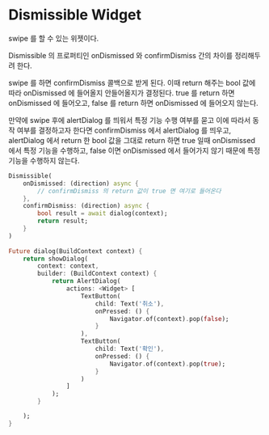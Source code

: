 # Dismissible Widget

swipe 를 할 수 있는 위젯이다.

Dismissible 의 프로퍼티인 onDismissed 와 confirmDismiss 간의 차이를 정리해두려 한다.

swipe 를 하면 confirmDismiss 콜백으로 받게 된다. 이때 return 해주는 bool 값에 따라 onDismissed 에 들어올지 안들어올지가 결정된다. true 를 return 하면 onDismissed 에 들어오고, false 를 return 하면 onDismissed 에 들어오지 않는다.

만약에 swipe 후에 alertDialog 를 띄워서 특정 기능 수행 여부를 묻고 이에 따라서 동작 여부를 결정하고자 한다면 confirmDismiss 에서 alertDialog 를 띄우고, alertDialog 에서 return 한 bool 값을 그대로 return 하면 true 일때 onDismissed 에서 특정 기능을 수행하고, false 이면 onDismissed 에서 들어가지 않기 때문에 특정 기능을 수행하지 않는다.

```dart
Dismissible(
	onDismissed: (direction) async {
        // confirmDismiss 의 return 값이 true 면 여기로 들어온다
    },
    confirmDismiss: (direction) async {
        bool result = await dialog(context);
        return result;
    }
)
    
Future dialog(BuildContext context) {
    return showDialog(
        context: context,
        builder: (BuildContext context) {
        	return AlertDialog(
            	actions: <Widget> [
                    TextButton(
                        child: Text('취소'),
                    	onPressed: () {
                            Navigator.of(context).pop(false);
                        }
                    ),
                    TextButton(
                        child: Text('확인'),
                        onPressed: () {
                            Navigator.of(context).pop(true);
                        }
                    )
                ]
        	);
        }

    );
}
```





